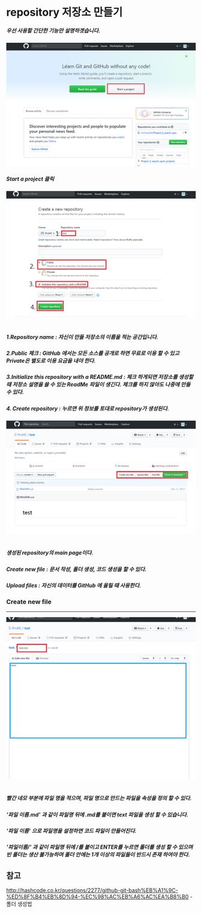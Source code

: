 # repository 저장소 만들기

##### 우선 사용할 간단한 기능만 설명하겟습니다.  
![screensh](./img/25.PNG)
##### Start a project 클릭  
![screensh](./img/5.PNG)  

##### 1.Repository name : 자신이 만들 저장소의 이름을 적는 공간입니다.   
##### 2.Public 체크 : GitHub 에서는 모든 소스를 공개로 하면 무료로 이용 할 수 있고 Private은 별도로 이용 요금을 내야 한다.  
##### 3.Initialize this repository with a README.md : 체크 하게되면 저장소를 생성할때 저장소 설명을 쓸 수 있는 ReadMe 파일이 생긴다. 체크를 하지 않아도 나중에 만들 수 있다.  
##### 4. Create repository : 누르면 위 정보를 토대로 repository가 생성된다.   

![screensh](./img/6.PNG)  

##### 생성된 repository의 main page이다.
##### Create new file : 문서 작성, 폴더 생성, 코드 생성을 할 수 있다.  
##### Upload files : 자신의 데이터를 GitHub 에 올릴 때 사용한다.  

### Create new file  
-------------------  
![screensh](./img/7.PNG)  

##### 빨간 네모 부분에 파일 명을 적으며, 파일 명으로 만드는 파일을 속성을 정의 할 수 있다.  
##### '파일 이름.md' 과 같이 파일명 뒤에 .md를 붙이면 text 파일을 생성 할 수 있습니다.  
##### '파일 이름' 으로 파일명을 설정하면 코드 파일이 만들어진다.
##### '파일이름/' 과 같이 파일명 뒤에 /를 붙이고 ENTER를 누르면 폴더를 생성 할 수 있으며 빈 폴더는 생산 불가능하며 폴더 안에는 1개 이상의 파일들이 반드시 존재 하여야 한다.




## 참고 
http://hashcode.co.kr/questions/2277/github-git-bash%EB%A1%9C-%ED%8F%B4%EB%8D%94-%EC%98%AC%EB%A6%AC%EA%B8%B0 - 폴더 생성법
